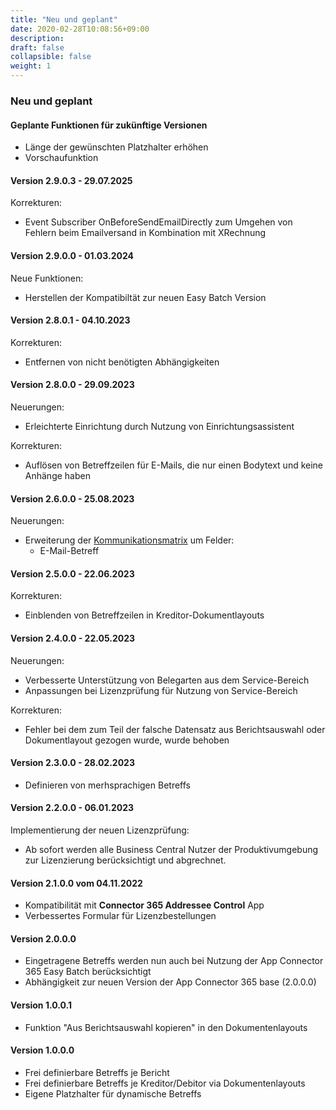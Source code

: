 ```yaml
---
title: "Neu und geplant"
date: 2020-02-28T10:08:56+09:00
description: 
draft: false
collapsible: false
weight: 1
---
```

### Neu und geplant

#### Geplante Funktionen für zukünftige Versionen
- Länge der gewünschten Platzhalter erhöhen
- Vorschaufunktion

#### Version 2.9.0.3 - 29.07.2025
Korrekturen:
- Event Subscriber OnBeforeSendEmailDirectly zum Umgehen von Fehlern beim Emailversand in Kombination mit XRechnung

#### Version 2.9.0.0 - 01.03.2024
Neue Funktionen:
- Herstellen der Kompatibiltät zur neuen Easy Batch Version

#### Version 2.8.0.1 - 04.10.2023
Korrekturen:
 - Entfernen von nicht benötigten Abhängigkeiten

#### Version 2.8.0.0 - 29.09.2023
Neuerungen:
 - Erleichterte Einrichtung durch Nutzung von Einrichtungsassistent

Korrekturen: 
 - Auflösen von Betreffzeilen für E-Mails, die nur einen Bodytext und keine Anhänge haben
 
#### Version 2.6.0.0 - 25.08.2023
Neuerungen:
 - Erweiterung der [Kommunikationsmatrix](/de-de/apps/base/first-steps/setup/communication-matrix/) um Felder:
    * E-Mail-Betreff

#### Version 2.5.0.0 - 22.06.2023
Korrekturen:
 - Einblenden von Betreffzeilen in Kreditor-Dokumentlayouts

#### Version 2.4.0.0 - 22.05.2023
Neuerungen: 
 - Verbesserte Unterstützung von Belegarten aus dem Service-Bereich
 - Anpassungen bei Lizenzprüfung für Nutzung von Service-Bereich 

Korrekturen:
 - Fehler bei dem zum Teil der falsche Datensatz aus Berichtsauswahl oder Dokumentlayout gezogen wurde, wurde behoben

#### Version 2.3.0.0 - 28.02.2023
- Definieren von merhsprachigen Betreffs
#### Version 2.2.0.0 - 06.01.2023
Implementierung der neuen Lizenzprüfung:
- Ab sofort werden alle Business Central Nutzer der Produktivumgebung zur Lizenzierung berücksichtigt und abgrechnet.

#### Version 2.1.0.0 vom 04.11.2022
 - Kompatibilität mit **Connector 365 Addressee Control** App
 - Verbessertes Formular für Lizenzbestellungen

#### Version 2.0.0.0
- Eingetragene Betreffs werden nun auch bei Nutzung der App Connector 365 Easy Batch berücksichtigt
- Abhängigkeit zur neuen Version der App Connector 365 base (2.0.0.0)

#### Version 1.0.0.1
- Funktion "Aus Berichtsauswahl kopieren" in den Dokumentenlayouts

#### Version 1.0.0.0
- Frei definierbare Betreffs je Bericht
- Frei definierbare Betreffs je Kreditor/Debitor via Dokumentenlayouts
- Eigene Platzhalter für dynamische Betreffs

